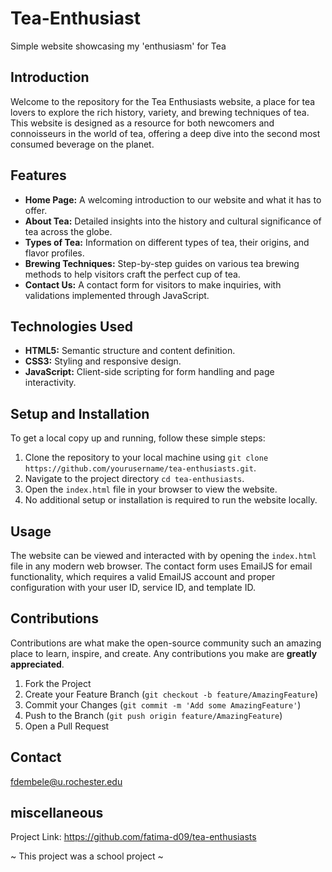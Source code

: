 # Tea-Enthusiast
Simple website showcasing my 'enthusiasm' for Tea


## Introduction
Welcome to the repository for the Tea Enthusiasts website, a place for tea lovers to explore the rich history, variety, and brewing techniques of tea. This website is designed as a resource for both newcomers and connoisseurs in the world of tea, offering a deep dive into the second most consumed beverage on the planet.

## Features
- **Home Page:** A welcoming introduction to our website and what it has to offer.
- **About Tea:** Detailed insights into the history and cultural significance of tea across the globe.
- **Types of Tea:** Information on different types of tea, their origins, and flavor profiles.
- **Brewing Techniques:** Step-by-step guides on various tea brewing methods to help visitors craft the perfect cup of tea.
- **Contact Us:** A contact form for visitors to make inquiries, with validations implemented through JavaScript.

## Technologies Used
- **HTML5:** Semantic structure and content definition.
- **CSS3:** Styling and responsive design.
- **JavaScript:** Client-side scripting for form handling and page interactivity.

## Setup and Installation
To get a local copy up and running, follow these simple steps:

1. Clone the repository to your local machine using `git clone https://github.com/yourusername/tea-enthusiasts.git`.
2. Navigate to the project directory `cd tea-enthusiasts`.
3. Open the `index.html` file in your browser to view the website.
4. No additional setup or installation is required to run the website locally.

## Usage
The website can be viewed and interacted with by opening the `index.html` file in any modern web browser. The contact form uses EmailJS for email functionality, which requires a valid EmailJS account and proper configuration with your user ID, service ID, and template ID.

## Contributions
Contributions are what make the open-source community such an amazing place to learn, inspire, and create. Any contributions you make are **greatly appreciated**.

1. Fork the Project
2. Create your Feature Branch (`git checkout -b feature/AmazingFeature`)
3. Commit your Changes (`git commit -m 'Add some AmazingFeature'`)
4. Push to the Branch (`git push origin feature/AmazingFeature`)
5. Open a Pull Request

## Contact
fdembele@u.rochester.edu

## miscellaneous
Project Link: https://github.com/fatima-d09/tea-enthusiasts

~ This project was a school project ~



